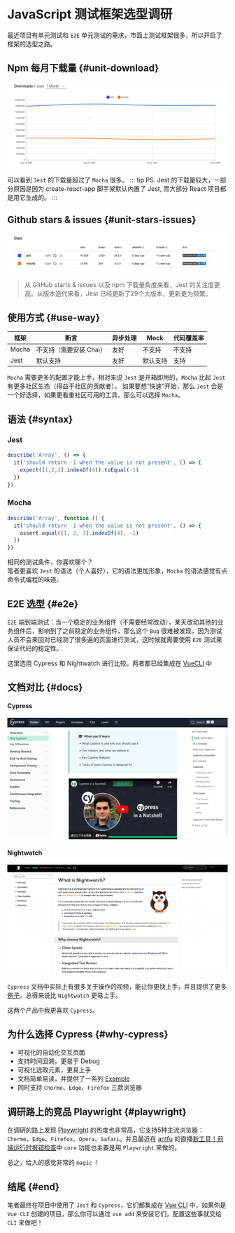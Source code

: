 # JavaScript 测试框架选型调研
最近项目有单元测试和 `E2E` 单元测试的需求，市面上测试框架很多，所以开启了框架的选型之路。

## Npm 每月下载量 {#unit-download}
![img](/img/weekly.png)


可以看到 `Jest` 的下载量超过了 `Mocha` 很多。
::: tip PS.
Jest 的下载量较大，一部分原因是因为 create-react-app 脚手架默认内置了 Jest, 而大部分 React 项目都是用它生成的。
:::

## Github stars & issues {#unit-stars-issues}
![img](/img/stats.png)

> 从 GitHub starts & issues 以及 npm 下载量角度来看，Jest 的关注度更高。从版本迭代来看，Jest 已经更新了29个大版本，更新更为频繁。

## 使用方式 {#use-way}
| 框架  | 断言  | 异步处理  | Mock  | 代码覆盖率  |
|---|---|---|---|---|
| Mocha  | 不支持（需要安装 Chai）  | 友好  | 不支持  |  不支持 |
| Jest  | 默认支持  | 友好  | 默认支持  | 支持  |

`Mocha` 需要更多的配置才能上手，相对来说 `Jest` 是开箱即用的，`Mocha` 比起 `Jest` 有更多社区生态（得益于社区的贡献者）。
如果要想“快速”开始，那么 `Jest` 会是一个好选择，如果更看重社区可用的工具，那么可以选择 `Mocha`。

## 语法 {#syntax}
### Jest
```js
describe('Array', () => {
  it('should return -1 when the value is not present', () => {
    expect([1,2,3].indexOf(4)).toEqual(-1)
  })
})
```

### Mocha

```js
describe('Array', function () {
  it('should return -1 when the value is not present', () => {
    assert.equal([1, 2, 3].indexOf(4), -1)
  })
})
```
相同的测试条件，你喜欢哪个？  
笔者更喜欢 `Jest` 的语法（个人喜好），它的语法更加形象，`Mocha` 的语法感觉有点命令式编程的味道。


## E2E 选型 {#e2e}
`E2E` 端到端测试：当一个稳定的业务组件（不需要经常改动），某天改动其他的业务组件后，影响到了之前稳定的业务组件，那么这个 `Bug` 很难被发现，因为测试人员不会来回对已经测了很多遍的页面进行测试，这时候就需要使用 `E2E` 测试来保证代码的稳定性。  

这里选用 Cypress 和 Nightwatch 进行比较。两者都已经集成在 [VueCLI](https://cli.vuejs.org/core-plugins/) 中

## 文档对比 {#docs}
#### Cypress
![img](/img/cypress-docs.png)

#### Nightwatch
![img](/img/nightwatch.png)

`Cypress` 文档中实际上有很多关于操作的视频，能让你更快上手，并且提供了更多[例子](https://example.cypress.io/)。总得来说比 `Nightwatch` 更易上手。  

这两个产品中我更喜欢 `Cypress`。  


## 为什么选择 Cypress {#why-cypress}
- 可视化的自动化交互页面
- 支持时间回溯，更易于 Debug
- 可视化选取元素，更易上手
- 文档简单易读，并提供了一系列 [Example](https://example.cypress.io/)  
- 同时支持 `Chorme`、`Edge`、`Firefox` 三款浏览器

## 调研路上的竞品 Playwright {#playwright}
在调研的路上发现 [Playwright](https://playwright.dev/) 的热度也非常高，它支持5种主流浏览器： `Chorme`、`Edge`、`Firefox`、`Opera`、`Safari`。并且最近在 [antfu](https://github.com/antfu) 的直播[新工具！前端运行时报错检查](https://www.bilibili.com/video/BV1Hg41127JK/?spm_id_from=333.1007.top_right_bar_window_history.content.click&vd_source=bfa2bf7637de4c473ec14d1189acac7f)中 `core` 功能也主要是用 `Playwright` 来做的。  

总之，给人的感觉非常的 `magic` ！

## 结尾 {#end}
笔者最终在项目中使用了 `Jest` 和 `Cypress`，它们都集成在 [Vue CLI](https://cli.vuejs.org/core-plugins/) 中，如果你是 `Vue CLI` 创建的项目，那么你可以通过 `vue add` 来安装它们，配置这些事就交给 `CLI` 来做吧！

<TheEnd />



